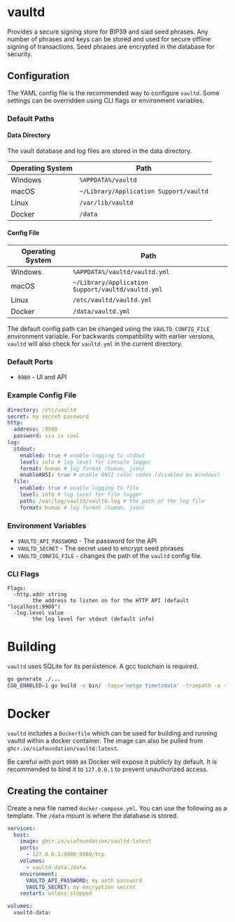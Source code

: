 # vaultd

Provides a secure signing store for BIP39 and siad seed phrases. Any number of phrases and keys can be stored and used for secure offline signing of transactions. Seed phrases are encrypted in the database for security.

## Configuration

The YAML config file is the recommended way to configure `vaultd`. Some settings can be overridden using CLI flags or environment variables.

### Default Paths

#### Data Directory

The vault database and log files are stored in the data directory.

Operating System | Path
---|---
Windows | `%APPDATA%/vaultd`
macOS | `~/Library/Application Support/vaultd`
Linux | `/var/lib/vaultd`
Docker | `/data`

#### Config File

Operating System | Path
---|---
Windows | `%APPDATA%/vaultd/vaultd.yml`
macOS | `~/Library/Application Support/vaultd/vaultd.yml`
Linux | `/etc/vaultd/vaultd.yml`
Docker | `/data/vaultd.yml`

The default config path can be changed using the `VAULTD_CONFIG_FILE` environment variable. For backwards compatibility with earlier versions, `vaultd` will also check for `vaultd.yml` in the current directory.

### Default Ports
+ `9980` - UI and API

### Example Config File

```yml
directory: /etc/vaultd
secret: my secret password
http:
  address: :9980
  password: sia is cool
log:
  stdout:
    enabled: true # enable logging to stdout
    level: info # log level for console logger
    format: human # log format (human, json)
    enableANSI: true # enable ANSI color codes (disabled on Windows)
  file:
    enabled: true # enable logging to file
    level: info # log level for file logger
    path: /var/log/vaultd/vaultd.log # the path of the log file
    format: human # log format (human, json)
```

### Environment Variables
+ `VAULTD_API_PASSWORD` - The password for the API
+ `VAULTD_SECRET` - The secret used to encrypt seed phrases
+ `VAULTD_CONFIG_FILE` - changes the path of the `vaultd` config file.

### CLI Flags

```
Flags:
  -http.addr string
        the address to listen on for the HTTP API (default "localhost:9980")
  -log.level value
        the log level for stdout (default info)
```

# Building

`vaultd` uses SQLite for its persistence. A gcc toolchain is required.

```sh
go generate ./...
CGO_ENABLED=1 go build -o bin/ -tags='netgo timetzdata' -trimpath -a -ldflags '-s -w'  ./cmd/vaultd
```

# Docker

`vaultd` includes a `Dockerfile` which can be used for building and running
vaultd within a docker container. The image can also be pulled from `ghcr.io/siafoundation/vaultd:latest`.

Be careful with port `9980` as Docker will expose it publicly by default. It is
recommended to bind it to `127.0.0.1` to prevent unauthorized access.

## Creating the container

Create a new file named `docker-compose.yml`. You can use the following as a template. The `/data` mount is where the database is stored.

```yml
services:
  host:
    image: ghcr.io/siafoundation/vaultd:latest
    ports:
      - 127.0.0.1:9980:9980/tcp
    volumes:
      - vaultd-data:/data
    environment:
      VAULTD_API_PASSWORD: my auth password
      VAULTD_SECRET: my encryption secret
    restart: unless-stopped

volumes:
  vaultd-data:
```
